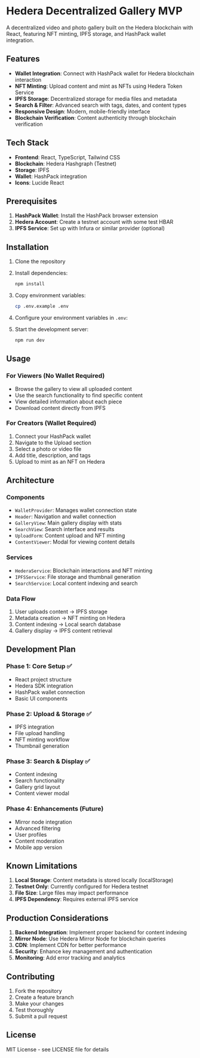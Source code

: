 # Hedera Decentralized Gallery MVP

A decentralized video and photo gallery built on the Hedera blockchain with React, featuring NFT minting, IPFS storage, and HashPack wallet integration.

## Features

- **Wallet Integration**: Connect with HashPack wallet for Hedera blockchain interaction
- **NFT Minting**: Upload content and mint as NFTs using Hedera Token Service
- **IPFS Storage**: Decentralized storage for media files and metadata
- **Search & Filter**: Advanced search with tags, dates, and content types
- **Responsive Design**: Modern, mobile-friendly interface
- **Blockchain Verification**: Content authenticity through blockchain verification

## Tech Stack

- **Frontend**: React, TypeScript, Tailwind CSS
- **Blockchain**: Hedera Hashgraph (Testnet)
- **Storage**: IPFS
- **Wallet**: HashPack integration
- **Icons**: Lucide React

## Prerequisites

1. **HashPack Wallet**: Install the HashPack browser extension
2. **Hedera Account**: Create a testnet account with some test HBAR
3. **IPFS Service**: Set up with Infura or similar provider (optional)

## Installation

1. Clone the repository
2. Install dependencies:
   ```bash
   npm install
   ```

3. Copy environment variables:
   ```bash
   cp .env.example .env
   ```

4. Configure your environment variables in `.env`:
   
5. Start the development server:
   ```bash
   npm run dev
   ```

## Usage

### For Viewers (No Wallet Required)
- Browse the gallery to view all uploaded content
- Use the search functionality to find specific content
- View detailed information about each piece
- Download content directly from IPFS

### For Creators (Wallet Required)
1. Connect your HashPack wallet
2. Navigate to the Upload section
3. Select a photo or video file
4. Add title, description, and tags
5. Upload to mint as an NFT on Hedera

## Architecture

### Components
- `WalletProvider`: Manages wallet connection state
- `Header`: Navigation and wallet connection
- `GalleryView`: Main gallery display with stats
- `SearchView`: Search interface and results
- `UploadForm`: Content upload and NFT minting
- `ContentViewer`: Modal for viewing content details

### Services
- `HederaService`: Blockchain interactions and NFT minting
- `IPFSService`: File storage and thumbnail generation
- `SearchService`: Local content indexing and search

### Data Flow
1. User uploads content → IPFS storage
2. Metadata creation → NFT minting on Hedera
3. Content indexing → Local search database
4. Gallery display → IPFS content retrieval

## Development Plan

### Phase 1: Core Setup ✅
- React project structure
- Hedera SDK integration
- HashPack wallet connection
- Basic UI components

### Phase 2: Upload & Storage ✅
- IPFS integration
- File upload handling
- NFT minting workflow
- Thumbnail generation

### Phase 3: Search & Display ✅
- Content indexing
- Search functionality
- Gallery grid layout
- Content viewer modal

### Phase 4: Enhancements (Future)
- Mirror node integration
- Advanced filtering
- User profiles
- Content moderation
- Mobile app version

## Known Limitations

1. **Local Storage**: Content metadata is stored locally (localStorage)
2. **Testnet Only**: Currently configured for Hedera testnet
3. **File Size**: Large files may impact performance
4. **IPFS Dependency**: Requires external IPFS service

## Production Considerations

1. **Backend Integration**: Implement proper backend for content indexing
2. **Mirror Node**: Use Hedera Mirror Node for blockchain queries
3. **CDN**: Implement CDN for better performance
4. **Security**: Enhance key management and authentication
5. **Monitoring**: Add error tracking and analytics

## Contributing

1. Fork the repository
2. Create a feature branch
3. Make your changes
4. Test thoroughly
5. Submit a pull request

## License

MIT License - see LICENSE file for details
